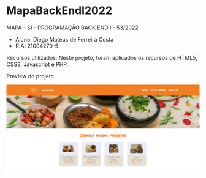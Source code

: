 # MapaBackEndI2022
MAPA - SI - PROGRAMAÇÃO BACK END I - 53/2022

- Aluno: Diego Mateus de Ferreira Costa
- R.A: 21004270-5



Recursos utilizados: 
Neste projeto, foram aplicados os recursos de HTML5, CSS3, Javascript e PHP.

Preview do projeto

![home](https://github.com/diegomfc/MapaBackEndI2022/blob/main/21004270-5_DiegoMateus/preview/home.png)
